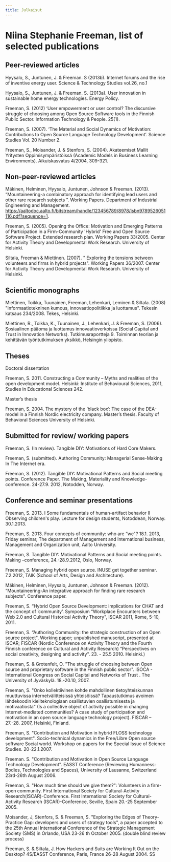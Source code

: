 ```yaml
---
title: Julkaisut
---
```


# Niina Stephanie Freeman, list of selected publications

## Peer-reviewed articles 

Hyysalo, S., Juntunen, J. & Freeman. S (2013b). Internet forums and the rise of inventive energy user. 
Science & Technology Studies vol.26, no.1 

Hyysalo, S., Juntunen, J. & Freeman. S. (2013a). User innovation in
sustainable home energy technologies. Energy Policy. 

Freeman, S. (2012) ‘User empowerment or user control? The discursive
struggle of choosing among Open Source Software tools in the Finnish
Public Sector. Information Technology & People. 25(1).  

Freeman, S. (2007). ‘The Material and Social Dynamics of Motivation:
Contributions to Open Source Language Technology Development’. Science
Studies Vol. 20 Number 2. 

Freeman, S., Moisander, J. & Stenfors, S. (2004). Akateemiset Mallit
Yritysten Oppimisympäristöissä (Academic Models in Business Learning
Environments). Aikuiskasvatus 4/2004, 309-321.  

## Non-peer-reviewed articles 
Mäkinen, Helminen, Hyysalo, Juntunen, Johnson & Freeman. (2013). “Mountaineering-a combinatory approach for identifying lead users and other rare research subjects ”. Working Papers. Department of Industrial Engineering and Management. https://aaltodoc.aalto.fi/bitstream/handle/123456789/8978/isbn9789526051116.pdf?sequence=1. 

Freeman, S. (2005). Opening the Office: Motivation and Emerging
Patterns of Participation in a Firm-Community 'Hybrid' Free and Open
Source Software Project. Extended research plan. Working Papers
33/2005. Center for Activity Theory and Developmental Work
Research. University of Helsinki.  

Siltala, Freeman & Miettinen. (2007). " Exploring the tensions between
volunteers and firms in hybrid projects". Working Papers
36/2007. Center for Activity Theory and Developmental Work
Research. University of Helsinki.  

## Scientific monographs

Miettinen, Toikka, Tuunainen,  Freeman, Lehenkari, Leminen &  Siltala.
(2008) "Informaatiotekninen kumous, innovaatiopolitiikka ja
luottamus". Tekesin katsaus 234/2008. Tekes, Helsinki. 

Miettinen, R., Toikka, K., Tuunainen, J., Lehenkari, J. & Freeman,
S. (2006). Sosiaalinen pääoma ja luottamus innovaatioverkoissa (Social
Capital and Trust in Innovation Networks). Tutkimusraportteja
9. Toiminnan teorian ja kehittävän työntutkimuksen yksikkö, Helsingin
yliopisto.  

## Theses

Doctoral dissertation

Freeman, S. 2011. Constructing a Community – Myths and realities of
the open development model. Helsinki: Institute of Behavioural
Sciences, 2011, Studies in Educational Sciences 242.  

Master’s thesis

Freeman, S. 2004. The mystery of the ‘black box’: The case of the
DEA-model in a Finnish Nordic electricity company.  Master’s
thesis. Faculty of Behavioral Sciences University of Helsinki.  

## Submitted for review/ working papers

Freeman, S. (In review). Tangible DIY: Motivations of Hard Core Makers. 

Freeman, S. (submitted). Authoring Community: Managerial Sense-Making
In The Internet era. 

Freeman, S. (2012). Tangible DIY: Motivational Patterns and Social meeting points. Conference Paper. The Making, Materiality and Knowledge-conference. 24-27.9. 2012, Notodden, Norway. 


## Conference and seminar presentations

Freeman, S. 2013. I Some fundamentals of human-artifact behavior II
Observing children's play. Lecture for design students, Notoddean,
Norway. 30.1.2013. 

Freeman, S. 2013. Four concepts of community: who are “we"?
18.1. 2013, Friday seminar, The department of Management  and
International business, Management and Organization  unit, Aalto
University. 

Freeman, S. Tangible DIY: Motivational Patterns and Social meeting
points. Making –conference, 24.-28.9.2012, Oslo, Norway.  

Freeman, S. Managing hybrid open source. INUSE get together
seminar. 7.2.2012, TAIK (School of Arts, Design and Architecture). 

Mäkinen, Helminen, Hyysalo, Juntunen, Johnson & Freeman. (2012). “Mountaineering-An integrative approach for finding rare
research subjects". Conference paper.

Freeman, S. “Hybrid Open Source Development: implications for CHAT and
the concept of ’community’.  Symposium “Workplace Encounters between
Web 2.0 and Cultural Historical Activity Theory", ISCAR 2011, Rome,
5-10, 2011.

Freeman, S.  “Authoring Community: the strategic construction of an
Open source project", Working paper; unpublished manuscript, presented
at ISCAR; FISCAR (Nordic Conference on Activity Theory and the Fourth
Finnish conference on Cultural and Activity Research) “Perspectives on
social creativity, designing and activity". 23. - 25.5
2010. Helsinki.)

Freeman, S. & Grotenfelt, O. "The struggle of choosing between Open
source and proprietary software in the Finnish public sector". ISOCA -
International Congress on Social Capital and Networks of Trust . The
University of Jyväskylä. 18.-20.10, 2007. 

Freeman, S. "Onko kollektiivinen kohde mahdollinen tietoyhteiskunnan
muuttuvissa internetvälitteisissä yhteisöissä? Tapaustutkimus avoimen
lähdekoodin kieliteknologiaan osallistuvien osallistumisesta ja
motivaatiosta" (Is a collective object of activity possible in
changing Internet-mediated communities? A case study of participation
and motivation in an open source language technology project). FISCAR
– 27.-28. 2007, Helsinki, Finland. 

Freeman, S. "Contribution and Motivation in hybrid FLOSS technology
development". Socio-technical dynamics in the Free/Libre Open source
software Social world. Workshop on papers for the Special Issue of
Science Studies. 20-22.1.2007. 

Freeman. S. "Contribution and Motivation in Open Source Language
Technology Development". EASST Conference (Reviewing Humanness:
Bodies, Technologies and Spaces), University of Lausanne, Switzerland
23rd-26th August 2006. 
 
Freeman, S. "How much time should we give them?": Volunteers in a
firm-open community. First International Society for Cultural-Activity
Research(ISCAR)-Conference. First International Society for
Cultural-Activity Research (ISCAR)-Conference, Seville, Spain 20.-25
September 2005.

Moisander, J, Stenfors, S. & Freeman, S. "Exploring the Edges of
Theory-Practice Gap: developers and users of strategy tools", a paper
accepted to the 25th Annual International Conference of the Strategic
Management Society (SMS) in Orlando, USA 23-26 th October
2005. (double blind review process) 

Freeman, S. & Siltala, J. How Hackers and Suits are Working It Out on
the Desktop? 4S/EASST Conference, Paris, France 26-28 August 2004. SS 
